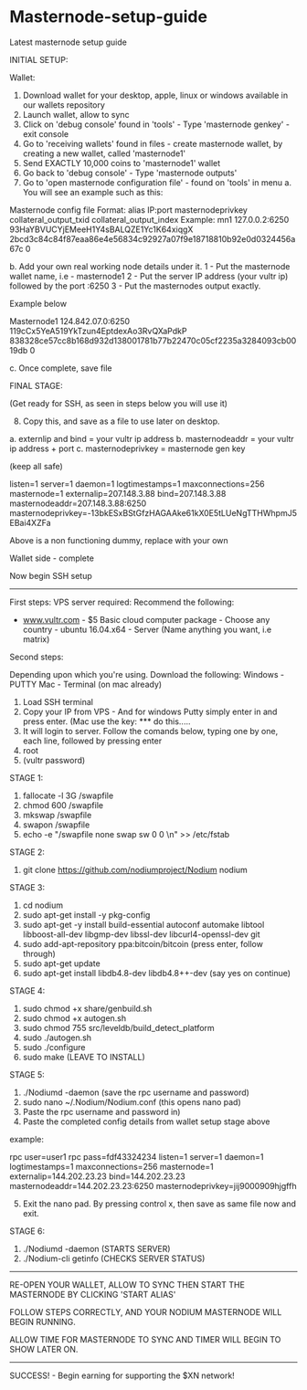 # Masternode-setup-guide
Latest masternode setup guide

INITIAL SETUP:

Wallet:

1. Download wallet for your desktop, apple, linux or windows available in our wallets repository
2. Launch wallet, allow to sync
3. Click on 'debug console' found in 'tools' - Type 'masternode genkey' - exit console
4. Go to 'receiving wallets' found in files - create masternode wallet, by creating a new wallet, called 'masternode1'
5. Send EXACTLY 10,000 coins to 'masternode1' wallet
6. Go back to 'debug console' - Type 'masternode outputs' 
7.  Go to 'open masternode configuration file' - found on 'tools' in menu
 a. You will see an example such as this:
 
  Masternode config file
 Format: alias IP:port masternodeprivkey collateral_output_txid collateral_output_index
 Example: mn1 127.0.0.2:6250 93HaYBVUCYjEMeeH1Y4sBALQZE1Yc1K64xiqgX  2bcd3c84c84f87eaa86e4e56834c92927a07f9e18718810b92e0d0324456a67c 0

b. Add your own real working node details under it.
1 - Put the masternode wallet name, i.e - masternode1
2 - Put the server IP address (your vultr ip) followed by the port :6250
3 - Put the masternodes output exactly.

Example below

Masternode1 124.842.07.0:6250 119cCx5YeA519YkTzun4EptdexAo3RvQXaPdkP 838328ce57cc8b168d932d138001781b77b22470c05cf2235a3284093cb0019db 0

c. Once complete, save file

FINAL STAGE:

(Get ready for SSH, as seen in steps below you will use it)

8. Copy this, and save as a file to use later on desktop. 

a. externlip and bind = your vultr ip address
b. masternodeaddr = your vultr ip address + port
c. masternodeprivkey = masternode gen key

(keep all safe)

listen=1
server=1
daemon=1
logtimestamps=1
maxconnections=256
masternode=1
externalip=207.148.3.88
bind=207.148.3.88
masternodeaddr=207.148.3.88:6250
masternodeprivkey=-13bkESxBStGfzHAGAAke61kX0E5tLUeNgTTHWhpmJ5EBai4XZFa

Above is a non functioning dummy, replace with your own 

Wallet side - complete 

Now begin SSH setup

*****


First steps:
VPS server required: Recommend the following:
- www.vultr.com - $5 Basic cloud computer package - Choose any country - ubuntu 16.04.x64 - Server (Name anything you want, i.e matrix)

Second steps:

Depending upon which you're using. Download the following:
Windows - PUTTY
Mac - Terminal (on mac already)

1. Load SSH terminal
2. Copy your IP from VPS - And for windows Putty simply enter in and press enter. (Mac use the key: *** do this.....
3. It will login to server. Follow the comands below, typing one by one, each line, followed by pressing enter
4. root
5. (vultr password)

STAGE 1:

1. fallocate -l 3G /swapfile
2. chmod 600 /swapfile
3. mkswap /swapfile
4. swapon /swapfile
5. echo -e "/swapfile none swap sw 0 0 \n" >> /etc/fstab

STAGE 2:

1. git clone https://github.com/nodiumproject/Nodium nodium

STAGE 3:

1. cd nodium
2. sudo apt-get install -y pkg-config
3. sudo apt-get -y install build-essential autoconf automake libtool libboost-all-dev libgmp-dev libssl-dev libcurl4-openssl-dev git
4. sudo add-apt-repository ppa:bitcoin/bitcoin
(press enter, follow through)
5. sudo apt-get update
6. sudo apt-get install libdb4.8-dev libdb4.8++-dev
(say yes on continue)

STAGE 4:

1. sudo chmod +x share/genbuild.sh
2. sudo chmod +x autogen.sh
3. sudo chmod 755 src/leveldb/build_detect_platform
4. sudo ./autogen.sh
5. sudo ./configure
6. sudo make 
(LEAVE TO INSTALL)

STAGE 5:

1. ./Nodiumd -daemon
(save the rpc username and password)
2. sudo nano ~/.Nodium/Nodium.conf
(this opens nano pad)
3. Paste the rpc username and password in)
4. Paste the completed config details from wallet setup stage above

example: 

rpc user=user1
rpc pass=fdf43324234
listen=1
server=1
daemon=1
logtimestamps=1
maxconnections=256
masternode=1
externalip=144.202.23.23
bind=144.202.23.23
masternodeaddr=144.202.23.23:6250
masternodeprivkey=jij9000909hjgffh

5. Exit the nano pad. By pressing control x, then save as same file now and exit.

STAGE 6:

1. ./Nodiumd -daemon
(STARTS SERVER)
2. ./Nodium-cli getinfo
(CHECKS SERVER STATUS)

****
RE-OPEN YOUR WALLET, ALLOW TO SYNC THEN START THE MASTERNODE BY CLICKING 'START ALIAS'

FOLLOW STEPS CORRECTLY, AND YOUR NODIUM MASTERNODE WILL BEGIN RUNNING.

ALLOW TIME FOR MASTERNODE TO SYNC AND TIMER WILL BEGIN TO SHOW LATER ON.

***

SUCCESS! - Begin earning for supporting the $XN network!
